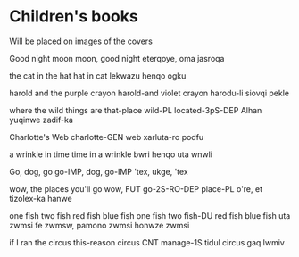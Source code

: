# Children's books
Will be placed on images of the covers

Good night moon
moon, good night
eterqoye, oma jasroqa

the cat in the hat
hat in cat
lekwazu henqo ogku

harold and the purple crayon
harold-and violet crayon
harodu-li siovqi pekle

where the wild things are
that-place wild-PL  located-3pS-DEP
Alhan yuqinwe zadif-ka

Charlotte's Web
charlotte-GEN web
xarluta-ro podfu

a wrinkle in time
time in a wrinkle
bwri henqo uta wnwli

Go, dog, go
go-IMP, dog, go-IMP
'tex, ukge, 'tex

wow, the places you'll go
wow, FUT go-2S-RO-DEP place-PL
o're, et tizolex-ka hanwe

one fish two fish red fish blue fish
one fish two fish-DU red fish blue fish
uta zwmsi fe zwmsw, pamono zwmsi honwze zwmsi

if I ran the circus
this-reason circus CNT manage-1S
tidul circus gaq lwmiv